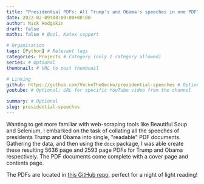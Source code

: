 ```yaml
---
title: "Presidential PDFs: All Trump's and Obama's speeches in one PDF"
date: 2022-02-09T08:00:00+08:00
author: Nick Hodgskin
draft: false
maths: false # Bool. Katex support

# Organisation
tags: [Python] # Relevant tags
categories: Projects # Category (only 1 category allowed)
series: # Optional
thumbnail: # URL to post thumbnail

# Linking
github: https://github.com/VeckoTheGecko/presidential-speeches # Optional: URL for specific GitHub repo
youtube: # Optional: URL for specific YouTube video from the channel

summary: # Optional
slug: presidential-speeches
---
```


Wanting to get more familiar with web-scraping tools like Beautiful Soup and Selenium, I embarked on the task of collating all the speeches of presidents Trump and Obama into single, "readable" PDF documents. Gathering the data, and then using the `docx` package, I was able create these resulting 5636 page and 2593 page PDFs for Trump and Obama respectively. The PDF documents come complete with a cover page and contents page.

The PDFs are located in [this GitHub repo](https://github.com/VeckoTheGecko/presidential-speeches), perfect for a night of light reading!

